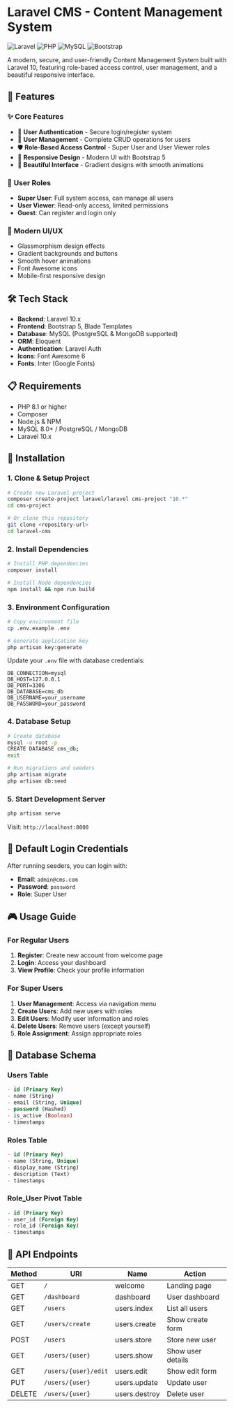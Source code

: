 # Laravel CMS - Content Management System

![Laravel](https://img.shields.io/badge/Laravel-10.x-FF2D20?style=for-the-badge&logo=laravel&logoColor=white)
![PHP](https://img.shields.io/badge/PHP-8.1+-777BB4?style=for-the-badge&logo=php&logoColor=white)
![MySQL](https://img.shields.io/badge/MySQL-8.0+-4479A1?style=for-the-badge&logo=mysql&logoColor=white)
![Bootstrap](https://img.shields.io/badge/Bootstrap-5.3-7952B3?style=for-the-badge&logo=bootstrap&logoColor=white)

A modern, secure, and user-friendly Content Management System built with Laravel 10, featuring role-based access control, user management, and a beautiful responsive interface.

## 🎯 Features

### ✨ **Core Features**

- 🔐 **User Authentication** - Secure login/register system
- 👥 **User Management** - Complete CRUD operations for users
- 🛡️ **Role-Based Access Control** - Super User and User Viewer roles
- 📱 **Responsive Design** - Modern UI with Bootstrap 5
- 🎨 **Beautiful Interface** - Gradient designs with smooth animations

### 🔑 **User Roles**

- **Super User**: Full system access, can manage all users
- **User Viewer**: Read-only access, limited permissions
- **Guest**: Can register and login only

### 🚀 **Modern UI/UX**

- Glassmorphism design effects
- Gradient backgrounds and buttons
- Smooth hover animations
- Font Awesome icons
- Mobile-first responsive design

## 🛠️ Tech Stack

- **Backend**: Laravel 10.x
- **Frontend**: Bootstrap 5, Blade Templates
- **Database**: MySQL (PostgreSQL & MongoDB supported)
- **ORM**: Eloquent
- **Authentication**: Laravel Auth
- **Icons**: Font Awesome 6
- **Fonts**: Inter (Google Fonts)

## 📋 Requirements

- PHP 8.1 or higher
- Composer
- Node.js & NPM
- MySQL 8.0+ / PostgreSQL / MongoDB
- Laravel 10.x

## 🚀 Installation

### 1. Clone & Setup Project

```bash
# Create new Laravel project
composer create-project laravel/laravel cms-project "10.*"
cd cms-project

# Or clone this repository
git clone <repository-url>
cd laravel-cms
```

### 2. Install Dependencies

```bash
# Install PHP dependencies
composer install

# Install Node dependencies
npm install && npm run build
```

### 3. Environment Configuration

```bash
# Copy environment file
cp .env.example .env

# Generate application key
php artisan key:generate
```

Update your `.env` file with database credentials:

```env
DB_CONNECTION=mysql
DB_HOST=127.0.0.1
DB_PORT=3306
DB_DATABASE=cms_db
DB_USERNAME=your_username
DB_PASSWORD=your_password
```

### 4. Database Setup

```bash
# Create database
mysql -u root -p
CREATE DATABASE cms_db;
exit

# Run migrations and seeders
php artisan migrate
php artisan db:seed
```

### 5. Start Development Server

```bash
php artisan serve
```

Visit: `http://localhost:8000`

## 🔑 Default Login Credentials

After running seeders, you can login with:

- **Email**: `admin@cms.com`
- **Password**: `password`
- **Role**: Super User


## 🎮 Usage Guide

### For Regular Users

1. **Register**: Create new account from welcome page
2. **Login**: Access your dashboard
3. **View Profile**: Check your profile information

### For Super Users

1. **User Management**: Access via navigation menu
2. **Create Users**: Add new users with roles
3. **Edit Users**: Modify user information and roles
4. **Delete Users**: Remove users (except yourself)
5. **Role Assignment**: Assign appropriate roles

## 🧪 Database Schema

### Users Table

```sql
- id (Primary Key)
- name (String)
- email (String, Unique)
- password (Hashed)
- is_active (Boolean)
- timestamps
```

### Roles Table

```sql
- id (Primary Key)
- name (String, Unique)
- display_name (String)
- description (Text)
- timestamps
```

### Role_User Pivot Table

```sql
- id (Primary Key)
- user_id (Foreign Key)
- role_id (Foreign Key)
- timestamps
```

## 🚀 API Endpoints

| Method | URI                  | Name          | Action            |
| ------ | -------------------- | ------------- | ----------------- |
| GET    | `/`                  | welcome       | Landing page      |
| GET    | `/dashboard`         | dashboard     | User dashboard    |
| GET    | `/users`             | users.index   | List all users    |
| GET    | `/users/create`      | users.create  | Show create form  |
| POST   | `/users`             | users.store   | Store new user    |
| GET    | `/users/{user}`      | users.show    | Show user details |
| GET    | `/users/{user}/edit` | users.edit    | Show edit form    |
| PUT    | `/users/{user}`      | users.update  | Update user       |
| DELETE | `/users/{user}`      | users.destroy | Delete user       |


